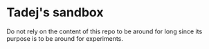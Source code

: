 # Tadej's sandbox

Do not rely on the content of this repo to be around for long since its purpose is to be around for experiments.
